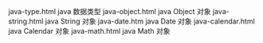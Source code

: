 java-type.html     java 数据类型
java-object.html   java Object 对象
java-string.html   java String 对象
java-date.htm      java Date 对象
java-calendar.html java Calendar 对象
java-math.html     java Math 对象